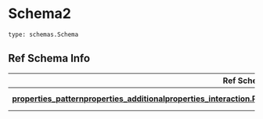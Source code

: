 # Schema2
```
type: schemas.Schema
```

## Ref Schema Info
Ref Schema | Input Type | Output Type
---------- | ---------- | -----------
[**properties_patternproperties_additionalproperties_interaction.PropertiesPatternpropertiesAdditionalpropertiesInteraction**](../../../../../../../../../components/schema/properties_patternproperties_additionalproperties_interaction.md) | [properties_patternproperties_additionalproperties_interaction.PropertiesPatternpropertiesAdditionalpropertiesInteractionDictInput](../../../../../../../../../components/schema/properties_patternproperties_additionalproperties_interaction.md#propertiespatternpropertiesadditionalpropertiesinteractiondictinput), [properties_patternproperties_additionalproperties_interaction.PropertiesPatternpropertiesAdditionalpropertiesInteractionDict](../../../../../../../../../components/schema/properties_patternproperties_additionalproperties_interaction.md#propertiespatternpropertiesadditionalpropertiesinteractiondict) | [properties_patternproperties_additionalproperties_interaction.PropertiesPatternpropertiesAdditionalpropertiesInteractionDict](../../../../../../../../../components/schema/properties_patternproperties_additionalproperties_interaction.md#propertiespatternpropertiesadditionalpropertiesinteractiondict)
